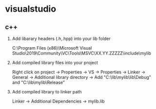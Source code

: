 # visualstudio

## c++

1. Add libarary headers (.h,.hpp) into your lib folder
    
    C:\Program Files (x86)\Microsoft Visual Studio\2019\Community\VC\Tools\MSVC\XX.YY.ZZZZZ\include\mylib

2. Add compiled library files into your project

    Right click on project → Properties → VS → Properties → Linker → General → Additional library directory → Add
    "C:\lib\mylib\lib\Debug" and "C:\lib\mylib\Release"

3. Add compiled library to linker path

    Linker → Additional Dependencies → mylib.lib
